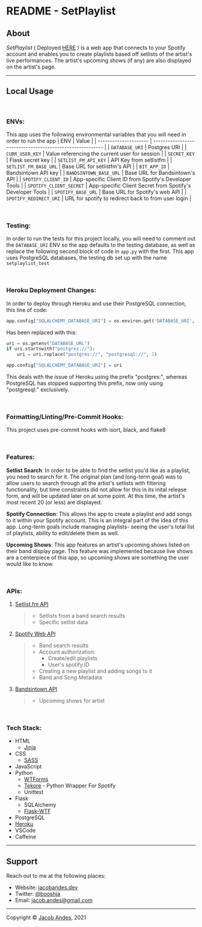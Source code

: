 # **README - SetPlaylist**

## **About**

_SetPlaylist_ ( Deployed [HERE](https://set-playlist.herokuapp.com/) ) is a web app that connects to your Spotify account and enables you to create playlists based off setlists of the artist's live performances. The artist's upcoming shows (if any) are also displayed on the artist's page.

---

## **Local Usage**

<br>

### **ENVs**:

This app uses the following environmental variables that you will need in order to run the app
| ENV | Value |
| --------------------- | --------------------------------------------------------- |
| `DATABASE_URI` | Postgres URI |
| `CURR_USER_KEY` | Value referencing the current user for session |
| `SECRET_KEY` | Flask secret key |
| `SETLIST_FM_API_KEY` | API Key from setlistfm |
| `SETLIST_FM_BASE_URL` | Base URL for setlistfm's API |
| `BIT_APP_ID` | Bandsintown API key |
| `BANDSINTOWN_BASE_URL` | Base URL for Bandsintown's API |
| `SPOTIFY_CLIENT_ID` | App-specific Client ID from Spotify's Developer Tools |
| `SPOTIFY_CLIENT_SECRET` | App-specific Client Secret from Spotify's Developer Tools |
| `SPOTIFY_BASE_URL` | Base URL for Spotify's web API |
| `SPOTIFY_REDIRECT_URI` | URL for spotify to redirect back to from user login |

<br>

### **Testing**:

In order to run the tests for this project locally, you will need to comment out the `DATABASE_URI` ENV so the app defaults to the testing database, as well as replace the following second block of code in `app.py` with the first. This app uses PostgreSQL databases, the testing db set up with the name `setplaylist_test`

<br>

### **Heroku Deployment Changes**:

In order to deploy through Heroku and use their PostgreSQL connection, this line of code:

```python
app.config["SQLALCHEMY_DATABASE_URI"] = os.environ.get('DATABASE_URI', 'postgresql:///setplaylist_test')
```

Has been replaced with this:

```python
uri = os.getenv("DATABASE_URL")
if uri.startswith("postgres://"):
    uri = uri.replace("postgres://", "postgresql://", 1)

app.config["SQLALCHEMY_DATABASE_URI"] = uri
```

This deals with the issue of Heroku using the prefix "postgres:", whereas PostgreSQL has stopped supporting this prefix, now only using "postgresql:" exclusively.

<br>

### **Formatting/Linting/Pre-Commit Hooks**:

This project uses pre-commit hooks with isort, black, and flake8

<br>

### **Features**:

**Setlist Search**: In order to be able to find the setlist you'd like as a playlist, you need to search for it. The original plan (and long-term goal) was to allow users to search through all the artist's setlists with filtering functionality, but time constraints did not allow for this in its inital release form, and will be updated later on at some point. At this time, the artist's most recent 20 (or less) are displayed.

**Spotify Connection**: This allows the app to create a playlist and add songs to it within your Spotify account. This is an integral part of the idea of this app. Long-term goals include managing playlists- seeing the user's total list of playlists, ability to edit/delete them as well.

**Upcoming Shows**: This app features an artist's upcoming shows listed on their band display page. This feature was implemented because live shows are a centerpiece of this app, so upcoming shows are something the user would like to know.

<br>

### **APIs**:

1. [Setlist.fm API](https://api.setlist.fm/docs/1.0/index.html)
    > - Setlists from a band search results
    > - Specific setlist data
2. [Spotify Web API](https://developer.spotify.com/documentation/web-api/)
    > - Band search results
    > - Account authorization:
    >     - Create/edit playlists
    >     - User's spotify ID
    > - Creating a new playlist and adding songs to it
    > - Band and Song Metadata
3. [Bandsintown API](https://app.swaggerhub.com/apis-docs/Bandsintown/PublicAPI/3.0.1)
    > - Upcoming shows for artist

<br>

### **Tech Stack**:

-   HTML
    -   [Jinja](https://jinja.palletsprojects.com/en/2.11.x/)
-   CSS
    -   [SASS](https://sass-lang.com/)
-   JavaScript
-   Python
    -   [WTForms](https://wtforms.readthedocs.io/en/2.3.x/)
    -   [Tekore](https://tekore.readthedocs.io/en/stable/index.html) - Python Wrapper For Spotify
    -   Unittest
-   Flask
    -   SQLAlchemy
    -   [Flask-WTF](https://flask-wtf.readthedocs.io/en/stable/)
-   PostgreSQL
-   [Heroku](https://heroku.com/)
-   VSCode
-   Caffeine

---

## **Support**

Reach out to me at the following places:

-   Website: [jacobandes.dev](jacobandes.dev)
-   Twitter: [@booshja](https://twitter.com/booshja)
-   Email: [jacob.andes@gmail.com](mailto:jacob.andes@gmail.com)

---

Copyright &#169; [Jacob Andes](jacobandes.dev), 2021
